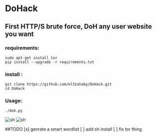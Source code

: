 # DoHack
First HTTP/S brute force, DoH any user website you want
-----
### requirements:
```
sudo apt-get install tor
pip install --upgrade -r requirements.txt
```

### install :
```
git clone https://github.com/el3zahaby/DoHack.git
cd DoHack
```
### Usage:
```
./doh.py
```
![sh](https://github.com/el3zahaby/DoHack/blob/master/intro0.png)
![sh](https://github.com/el3zahaby/DoHack/blob/master/intro.png)

##TODO
[x] genrate a smart wordlist
[ ] add sh install
[ ] fix tor thing 

